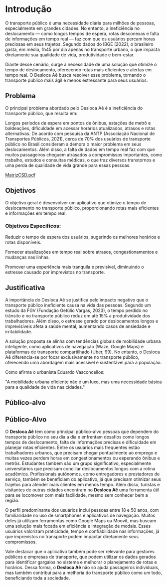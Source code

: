 # Introdução

O transporte público é uma necessidade diária para milhões de pessoas, especialmente em grandes cidades. No entanto, a ineficiência no deslocamento — como longos tempos de espera, rotas desconexas e falta de informações em tempo real — faz com que os usuários percam horas preciosas em seus trajetos. Segundo dados do IBGE (2022), o brasileiro gasta, em média, 1h45 por dia apenas no transporte urbano, o que impacta diretamente sua qualidade de vida, produtividade e bem-estar.

Diante desse cenário, surge a necessidade de uma solução que otimize o tempo de deslocamento, oferecendo rotas mais eficientes e alertas em tempo real. O Desloca Aê busca resolver esse problema, tornando o transporte público mais ágil e menos estressante para seus usuários.

## Problema

O principal problema abordado pelo Desloca Aê é a ineficiência do transporte público, que resulta em:

Longos períodos de espera em pontos de ônibus, estações de metrô e baldeações, dificuldade em acessar horários atualizados, atrasos e rotas alternativas. De acordo com pesquisa da ANTP (Associação Nacional de Transportes Públicos, 2021), cerca de 70% dos usuários de transporte público no Brasil consideram a demora o maior problema em seus deslocamentos. Além disso, a falta de dados em tempo real faz com que muitos passageiros cheguem atrasados a compromissos importantes, como trabalho, estudos e consultas médicas, o que traz diversos transtornos e uma perda de qualidade de vida grande para essas pessoas.

[MatrizCSD.pdf](https://github.com/user-attachments/files/19613516/MatrizCSD.pdf)

## Objetivos

O objetivo geral é desenvolver um aplicativo que otimize o tempo de deslocamento no transporte público, proporcionando rotas mais eficientes e informações em tempo real.

### Objetivos Específicos:

Reduzir o tempo de espera dos usuários, sugerindo os melhores horários e rotas disponíveis.

Fornecer atualizações em tempo real sobre atrasos, congestionamentos e mudanças nas linhas.

Promover uma experiência mais tranquila e previsível, diminuindo o estresse causado por imprevistos no transporte.

## Justificativa

A importância do Desloca Aê se justifica pelo impacto negativo que o transporte público ineficiente causa na vida das pessoas. Segundo um estudo da FGV (Fundação Getúlio Vargas, 2023), o tempo perdido no trânsito e no transporte público reduz em até 15% a produtividade dos trabalhadores. Além disso, o estresse gerado por deslocamentos longos e imprevisíveis afeta a saúde mental, aumentando casos de ansiedade e irritabilidade.

A solução proposta se alinha com tendências globais de mobilidade urbana inteligente, como aplicativos de navegação (Waze, Google Maps) e plataformas de transporte compartilhado (Uber, 99). No entanto, o Desloca Aê diferencia-se por focar exclusivamente no transporte público, oferecendo uma abordagem mais acessível e sustentável para a população.

Como afirma o urbanista Eduardo Vasconcellos:

"A mobilidade urbana eficiente não é um luxo, mas uma necessidade básica para a qualidade de vida nas cidades."

## Público-alvo

## Público-Alvo  

O **Desloca Aê** tem como principal público-alvo pessoas que dependem do transporte público no seu dia a dia e enfrentam desafios como longos tempos de deslocamento, falta de informações precisas e dificuldade em planejar rotas eficientes. Entre os usuários mais frequentes estão trabalhadores urbanos, que precisam chegar pontualmente ao emprego e muitas vezes perdem horas em congestionamentos ou esperando ônibus e metrôs. Estudantes também são um grupo significativo, especialmente universitários que precisam conciliar deslocamentos longos com a rotina acadêmica. Profissionais autônomos, como entregadores e prestadores de serviço, também se beneficiam do aplicativo, já que precisam otimizar seus trajetos para atender mais clientes em menos tempo. Além disso, turistas e visitantes de outras cidades encontram no **Desloca Aê** uma ferramenta útil para se locomover com mais facilidade, mesmo sem conhecer bem a região.  

O perfil predominante dos usuários inclui pessoas entre 18 e 50 anos, com familiaridade no uso de smartphones e aplicativos de navegação. Muitos deles já utilizam ferramentas como Google Maps ou Moovit, mas buscam uma solução mais focada em eficiência e integração de modais. Esses usuários valorizam praticidade, tempo e confiabilidade nas informações, já que imprevistos no transporte podem impactar diretamente seus compromissos.  

Vale destacar que o aplicativo também pode ser relevante para gestores públicos e empresas de transporte, que podem utilizar os dados gerados para identificar gargalos no sistema e melhorar o planejamento de rotas e horários. Dessa forma, o **Desloca Aê** não só ajuda passageiros individuais, mas também contribui para a melhoria do transporte público como um todo, beneficiando toda a sociedade.
